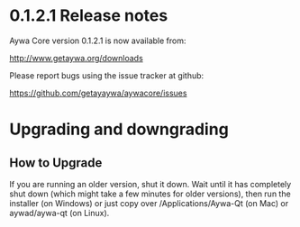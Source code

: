 0.1.2.1 Release notes
====================


Aywa Core version 0.1.2.1 is now available from:

  http://www.getaywa.org/downloads

Please report bugs using the issue tracker at github:

  https://github.com/getayaywa/aywacore/issues



# Upgrading and downgrading

## How to Upgrade

If you are running an older version, shut it down. Wait until it has completely
shut down (which might take a few minutes for older versions), then run the
installer (on Windows) or just copy over /Applications/Aywa-Qt (on Mac) or
aywad/aywa-qt (on Linux).